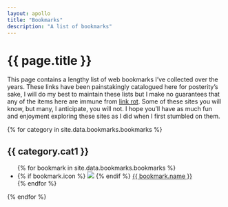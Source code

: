 ```yaml
---
layout: apollo
title: "Bookmarks"
description: "A list of bookmarks"
---
```

<h1>{{ page.title }}</h1>
<div class="content">
	<p>This page contains a lengthy list of web bookmarks I’ve collected over the years. These links have been painstakingly catalogued here for posterity’s sake, I will do my best to maintain these lists but I make no guarantees that any of the items here are immune from <a href="https://en.wikipedia.org/wiki/Link_rot" title="link rot" target="_blank">link rot</a>. Some of these sites you will know, but many, I anticipate, you will not. I hope you’ll have as much fun and enjoyment exploring these sites as I did when I first stumbled on them.</p>

<div class="post">
	{% for category in site.data.bookmarks.bookmarks %}
		<h2>{{ category.cat1 }}</h2>
			<ul class="bookmarks">
				{% for bookmark in site.data.bookmarks.bookmarks %}
				<li>
					{% if bookmark.icon %}
						<img class="favicon" src="{{ bookmark.icon }}" />
					{% endif %} 
					<a href="{{ bookmark.src }}" title="{{ bookmark.name }}" target="_blank">{{ bookmark.name }}</a>
				</li>
     				{% endfor %}
			</ul>
	{% endfor %}
</div>
</div>

